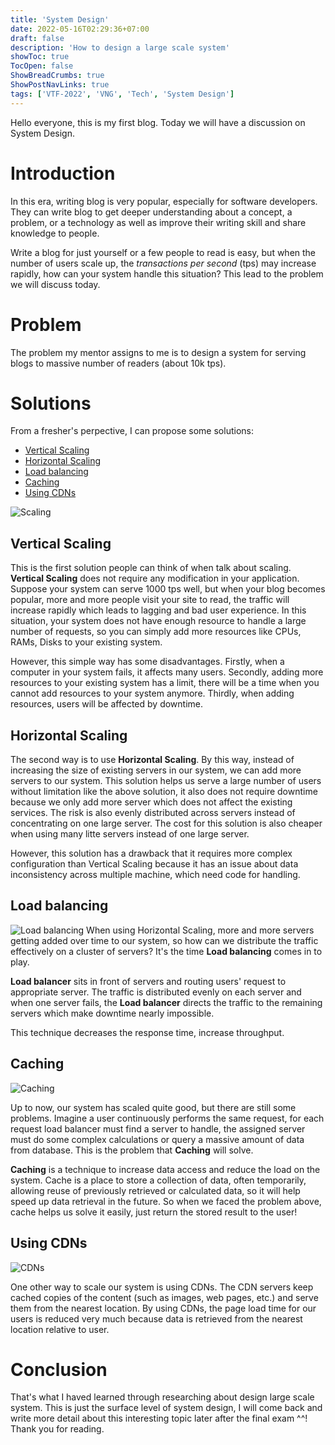 ```yaml
---
title: 'System Design'
date: 2022-05-16T02:29:36+07:00
draft: false
description: 'How to design a large scale system'
showToc: true
TocOpen: false
ShowBreadCrumbs: true
ShowPostNavLinks: true
tags: ['VTF-2022', 'VNG', 'Tech', 'System Design']
---
```


Hello everyone, this is my first blog. Today we will have a discussion on System Design.

# Introduction

In this era, writing blog is very popular, especially for software developers. They can write blog to get deeper understanding about a concept, a problem, or a technology as well as improve their writing skill and share knowledge to people.

Write a blog for just yourself or a few people to read is easy, but when the number of users scale up, the _transactions per second_ (tps) may increase rapidly, how can your system handle this situation? This lead to the problem we will discuss today.

# Problem

The problem my mentor assigns to me is to design a system for serving blogs to massive number of readers (about 10k tps).

# Solutions

From a fresher's perpective, I can propose some solutions:

- [Vertical Scaling](#vertical-scaling)
- [Horizontal Scaling](#horizontal-scaling)
- [Load balancing](#load-balancing)
- [Caching](#caching)
- [Using CDNs](#using-cdns)

![Scaling](https://images.viblo.asia/9a5cb149-a4e2-4c1b-8bbf-121e5372362b.png)

## Vertical Scaling

This is the first solution people can think of when talk about scaling. **Vertical Scaling** does not require any modification in your application. Suppose your system can serve 1000 tps well, but when your blog becomes popular, more and more people visit your site to read, the traffic will increase rapidly which leads to lagging and bad user experience. In this situation, your system does not have enough resource to handle a large number of requests, so you can simply add more resources like CPUs, RAMs, Disks to your existing system.

However, this simple way has some disadvantages. Firstly, when a computer in your system fails, it affects many users. Secondly, adding more resources to your existing system has a limit, there will be a time when you cannot add resources to your system anymore. Thirdly, when adding resources, users will be affected by downtime.

## Horizontal Scaling

The second way is to use **Horizontal Scaling**. By this way, instead of increasing the size of existing servers in our system, we can add more servers to our system. This solution helps us serve a large number of users without limitation like the above solution, it also does not require downtime because we only add more server which does not affect the existing services. The risk is also evenly distributed across servers instead of concentrating on one large server. The cost for this solution is also cheaper when using many litte servers instead of one large server.

However, this solution has a drawback that it requires more complex configuration than Vertical Scaling because it has an issue about data inconsistency across multiple machine, which need code for handling.

## Load balancing

![Load balancing](https://miro.medium.com/max/1400/1*tEaZGz-p1-E2ytNjl5RPJg.jpeg)
When using Horizontal Scaling, more and more servers getting added over time to our system, so how can we distribute the traffic effectively on a cluster of servers? It's the time **Load balancing** comes in to play.

**Load balancer** sits in front of servers and routing users' request to appropriate server. The traffic is distributed evenly on each server and when one server fails, the **Load balancer** directs the traffic to the remaining servers which make downtime nearly impossible.

This technique decreases the response time, increase throughput.

## Caching

![Caching](https://csharpcorner-mindcrackerinc.netdna-ssl.com/article/caching-mechanism-in-asp-net-core/Images/0_oGWlpmZJ05JaWXQC.png)

Up to now, our system has scaled quite good, but there are still some problems.
Imagine a user continuously performs the same request, for each request load balancer must find a server to handle, the assigned server must do some complex calculations or query a massive amount of data from database. This is the problem that **Caching** will solve.

**Caching** is a technique to increase data access and reduce the load on the system. Cache is a place to store a collection of data, often temporarily, allowing reuse of previously retrieved or calculated data, so it will help speed up data retrieval in the future. So when we faced the problem above, cache helps us solve it easily, just return the stored result to the user!

## Using CDNs

![CDNs](https://blog.vinahost.vn/wp-content/uploads/2020/08/20200715-163911-CDN-3.png)

One other way to scale our system is using CDNs. The CDN servers keep cached copies of the content (such as images, web pages, etc.) and serve them from the nearest location. By using CDNs, the page load time for our users is reduced very much because data is retrieved from the nearest location relative to user.

# Conclusion

That's what I haved learned through researching about design large scale system. This is just the surface level of system design, I will come back and write more detail about this interesting topic later after the final exam ^^! Thank you for reading.
